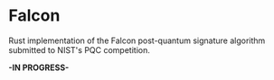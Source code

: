 # Falcon
Rust implementation of the Falcon post-quantum signature algorithm submitted to NIST's PQC competition.

**-IN PROGRESS-**
